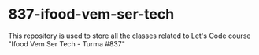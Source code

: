 # 837-ifood-vem-ser-tech
This repository is used to store all the classes related to Let's Code course "Ifood Vem Ser Tech - Turma #837"
